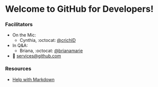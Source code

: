 # Welcome to GitHub for Developers!

### Facilitators
- On the Mic:
  - Cynthia, :octocat: [@crichID](http://github.com/crichid)
- In Q&A:
  - Briana, :octocat: [@brianamarie](http://github.com/brianamarie)
- :email: [services@github.com](mailto:services@github.com)

### Resources
- [Help with Markdown](https://guides.github.com/features/mastering-markdown/)
